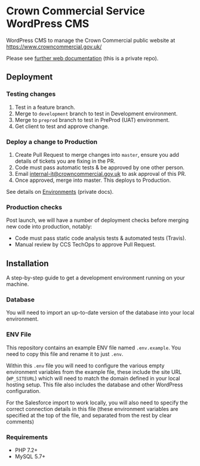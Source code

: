 # Crown Commercial Service WordPress CMS

WordPress CMS to manage the Crown Commercial public website at https://www.crowncommercial.gov.uk/

Please see [further web documentation](https://github.com/Crown-Commercial-Service/ccsweb-docs/tree/master/web) (this is a private repo).

## Deployment

### Testing changes

1. Test in a feature branch.
2. Merge to `development` branch to test in Development environment.
3. Merge to `preprod` branch to test in PreProd (UAT) environment.
4. Get client to test and approve change.

### Deploy a change to Production

1. Create Pull Request to merge changes into `master`, ensure you add details of tickets you are fixing in the PR.
2. Code must pass automatic tests & be approved by one other person.
3. Email internal-it@crowncommercial.gov.uk to ask approval of this PR.
4. Once approved, merge into master. This deploys to Production. 

See details on [Environments](https://github.com/Crown-Commercial-Service/ccsweb-docs/blob/master/web/ENVIRONMENTS.md) (private docs).

### Production checks

Post launch, we will have a number of deployment checks before merging new code into production, notably:

* Code must pass static code analysis tests & automated tests (Travis).
* Manual review by CCS TechOps to approve Pull Request.

## Installation

A step-by-step guide to get a development environment running on your machine.

### Database

You will need to import an up-to-date version of the database into your local environment.

### ENV File

This repository contains an example ENV file named `.env.example`. You need to copy this file and rename it to just `.env`.

Within this `.env` file you will need to configure the various empty environment variables from the example file, these include the site URL (`WP_SITEURL`) which will need to match the domain defined in your local hosting setup. This file also includes the database and other WordPress configuration.

For the Salesforce import to work locally, you will also need to specify the correct connection details in this file (these environment variables are specified at the top of the file, and separated from the rest by clear comments)

### Requirements

* PHP 7.2+
* MySQL 5.7+ 

